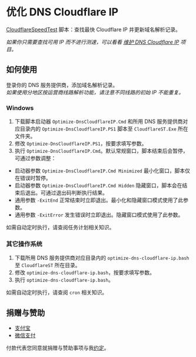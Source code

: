 # 优化 DNS Cloudflare IP
[CloudflareSpeedTest](https://github.com/XIU2/CloudflareSpeedTest) 脚本：查找最快 Cloudflare IP 并更新域名解析记录。

_如果你只需要查找可用 IP 而不进行测速，可以看看 [维护 DNS Cloudflare IP](https://github.com/CrazyBoyFeng/maintain_dns_cloudflare_ip) 项目。_

## 如何使用
登录你的 DNS 服务提供商，添加域名解析记录。  
_如果使用分地区按运营商线路解析功能，请注意不同线路的初始 IP 不能重复。_

### Windows
1. 下载脚本启动器 `Optimize-DnsCloudflareIP.Cmd` 和所用 DNS 服务提供商对应目录内的 `Optimize-DnsCloudflareIP.PS1` 脚本至 `CloudflareST.Exe` 所在文件夹。  
2. 修改 `Optimize-DnsCloudflareIP.PS1`，按要求填写参数。
3. 执行 `Optimize-DnsCloudflareIP.Cmd`。默认常规窗口，脚本结束后会暂停，可通过参数调整：
  * 启动器参数 `Optimize-DnsCloudflareIP.Cmd Minimized` 最小化窗口，脚本仅在错误时暂停。
  * 启动器参数 `Optimize-DnsCloudflareIP.Cmd Hidden` 隐藏窗口，脚本会在结束后退出。可通过退出码判断执行结果。
  * 通用参数 `-ExitEnd` 正常结束时立即退出。最小化和隐藏窗口模式使用了此参数。
  * 通用参数 `-ExitError` 发生错误时立即退出。隐藏窗口模式使用了此参数。

如需自动定时执行，请查阅任务计划相关知识。

### 其它操作系统
1. 下载所用 DNS 服务提供商对应目录内的 `optimize-dns-cloudflare-ip.bash` 至 `CloudflareST` 所在目录。  
2. 修改 `optimize-dns-cloudflare-ip.bash`，按要求填写参数。  
3. 执行 `optimize-dns-cloudflare-ip.bash`。

如需自动定时执行，请查阅 `cron` 相关知识。

## 捐赠与赞助
* [支付宝](https://user-images.githubusercontent.com/1733254/110204402-bbcabc80-7ead-11eb-8bbc-9be2041214c2.png)
* [微信支付](https://user-images.githubusercontent.com/1733254/110204405-bd948000-7ead-11eb-9c8a-13094e252d7a.png)

付款代表您同意就捐赠与赞助事项与我[约定](https://gist.github.com/CrazyBoyFeng/a53994e5cfb129110c150fb6ea802a87#file-donationandsponsorshipagreement-md)。
